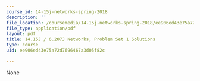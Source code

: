 ```yaml
---
course_id: 14-15j-networks-spring-2018
description: ''
file_location: /coursemedia/14-15j-networks-spring-2018/ee906ed43e75a72d7696467a3d05f82c_MIT14_15JS18_sol1.pdf
file_type: application/pdf
layout: pdf
title: 14.15J / 6.207J Networks, Problem Set 1 Solutions
type: course
uid: ee906ed43e75a72d7696467a3d05f82c

---
```

None